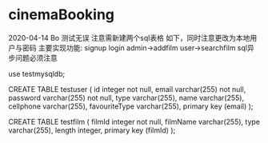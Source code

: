 # cinemaBooking
2020-04-14 Bo 测试无误
注意需新建两个sql表格 如下，同时注意更改为本地用户与密码
主要实现功能: signup login admin->addfilm user->searchfilm
sql异步问题必须注意

use testmysqldb;

CREATE TABLE testuser (
  id integer not null,
  email varchar(255) not null,
  password varchar(255) not null,
  type varchar(255),
  name varchar(255),
  cellphone varchar(255),
  favouriteType varchar(255),
  primary key (email)
);

CREATE TABLE testfilm (
    filmId integer not null,
    filmName varchar(255),
    type varchar(255),
    length integer,
    primary key (filmId)
);
